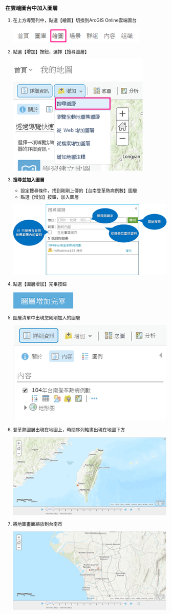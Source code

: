 ### 在雲端圖台中加入圖層

1.  在上方導覽列中，點選【繪圖】切換到ArcGIS Online雲端圖台
   
    ![](/assets/ex01/image11.png)

2.  點選【增加】按鈕，選擇【搜尋圖層】
    
    ![](/assets/ex01/image12.png)
    
3.  **搜尋並加入圖層**
    
    - 設定搜尋條件，找到剛剛上傳的【台南登革熱病例數】圖層
    - 點選【增加】按鈕，加入圖層

    ![](/assets/ex01/image13.png)

5.  點選【圖層增加】完畢按鈕
    
    ![](/assets/ex01/image14.png)

6.  圖層清單中出現您剛剛加入的圖層
    
    ![](/assets/ex01/image15.png)

7.  登革熱圖層出現在地圖上，時間序列軸畫出現在地圖下方

    ![](/assets/ex01/image16.png)

8.  將地圖畫面縮放到台南市

    ![](/assets/ex01/image17.png)
